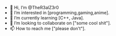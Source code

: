 - 👋 Hi, I’m @TheR3alZ3r0
- 👀 I’m interested in [programming,gaming,anime].
- 🌱 I’m currently learning [C++, Java].
- 💞️ I’m looking to collaborate on ["some cool shit"].
- 📫 How to reach me ["please don't"].

<!---
TheR3alZ3r0/TheR3alZ3r0 is a ✨ special ✨ repository because its `README.md` (this file) appears on your GitHub profile.
You can click the Preview link to take a look at your changes.
--->
